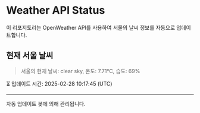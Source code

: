 
# Weather API Status

이 리포지토리는 OpenWeather API를 사용하여 서울의 날씨 정보를 자동으로 업데이트합니다.

## 현재 서울 날씨
> 서울의 현재 날씨: clear sky, 온도: 7.71°C, 습도: 69%

⏳ 업데이트 시간: 2025-02-28 10:17:45 (UTC)

---
자동 업데이트 봇에 의해 관리됩니다.
